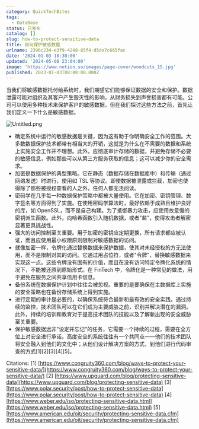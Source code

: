 ```yaml
---
category: QuickTechBites
tags:
  - DataBase
status: 已发布
catalog: []
slug: how-to-protect-sensitive-data
title: 如何保护敏感数据
urlname: 2396c234-e3f9-4248-85f4-d5de7c665fac
date: '2024-01-03 18:30:00'
updated: '2024-05-08 23:04:00'
image: 'https://www.notion.so/images/page-cover/woodcuts_15.jpg'
published: 2023-01-03T08:00:00.000Z
---
```


当我们将敏感数据托付给系统时，我们期望它们能够保证数据的安全和保护。数据泄露可能对组织及其客户产生毁灭性的影响，从财务损失到声誉损害都有可能。公司可以使用多种技术来保护客户的敏感数据，但在我们探讨这些方法之前，首先让我们定义一下什么是敏感数据。


![Untitled.png](https://prod-files-secure.s3.us-west-2.amazonaws.com/5d24fe63-e567-4804-86f9-9fdc62e13082/aa7e6578-50d6-4f37-a4e4-28071bd0fba3/Untitled.png?X-Amz-Algorithm=AWS4-HMAC-SHA256&X-Amz-Content-Sha256=UNSIGNED-PAYLOAD&X-Amz-Credential=ASIAZI2LB46635ILRXTR%2F20250312%2Fus-west-2%2Fs3%2Faws4_request&X-Amz-Date=20250312T053846Z&X-Amz-Expires=3600&X-Amz-Security-Token=IQoJb3JpZ2luX2VjEG4aCXVzLXdlc3QtMiJIMEYCIQDLS0gGCbv8Y%2BQmVJIWQxyZNv%2Fg8jzKdwoskiMNYR9yOwIhAIwGKcWkQG27Avusk04I%2Bu8D%2F70ZWnmbuPyd2ZgjRTB%2FKogECLf%2F%2F%2F%2F%2F%2F%2F%2F%2F%2FwEQABoMNjM3NDIzMTgzODA1IgyO7xjFEGNiKnBLGFcq3AOZapWVcDfsIn0GqhUazySLSvL48MtR1%2BIi169kF7qcsx8YJVicqjWuMFc3NpM3tTBJ2C1dEapgak6BrZbJwdt1yWTDHMm8fcjVNf0CQZOQCbNZOcgoOD%2Fue5z%2FckKGHH%2FZs7xXs%2BN%2Fql1pvtJE4NA9LXb7YPgV50TYcgXFEF2nQDSK%2FDvOOxCA%2BRGU5DSAGqd6U%2B52vBN4y%2FR%2FETmxCSz%2B6SSZgL%2FztamsK6M%2FGSBrZyJi4Oo6xeveNvItGnpD49cRL%2FH6WrZS%2BNiNdbSvVgOKzmgqjRvSb9oXY6v76vOWzsj%2BBeqamK6SwL7WTNmt7tY1%2BNgnXLYvvS8RNc0NiahOMmQLuARUMI7S%2Fnjz68goUyKqjsotcZ9U59ou2WZ2YY18it8x9LUI7dtyLzApf8WM%2BDgoP3rHw2Ol97ujQzWsw%2FS5VvR%2B7%2F1olYTSDRJVOS6RL4jnJqhJelz8krFSWWGxuXj%2BpjRSAWLiENHlxiUr%2BQtEOCBrifPsWD6GGfwcF1uVV8ewvhjGFvQ5YUIXd3pHnJYZWKkC715xeiVX8fcpeB0B%2B55k%2BTkjLC6f4%2BX%2FGa8%2BSqB7nBLaGLlqirQuT375GWBHVsySkB6hb%2F9KStpbYBZYg4Z%2FF%2BD6U9EJozCPucS%2BBjqkAdZaBkDN8tz%2FomP8fMaKmAZaEtpy6E5kD4pT%2BRb9ZCWmYV3f1RsGoJH4BsOZ41OxaEHbba%2FSeC0ICnJd3U2qHn3zQ5nIoigU3vm%2BfPTFX3xOSrTpdyUroi13yqvy%2B2M4%2F5IGIiMlx6k0Z0IRohjN24fjO98ef61zMJj4wf8Kn8CnAlxAWkbFhwgjZ2Ez30gfDS%2BVTGcNMqWMXReCxhcsCAXSodxj&X-Amz-Signature=a71072ee0281bea7b04fda609b16805bb0b19cba8db9291b1e6c523d2057b8bf&X-Amz-SignedHeaders=host&x-id=GetObject)

- 确定系统中运行的敏感数据是关键，因为这有助于你明确安全工作的范围。大多数数据保护技术都带有相当大的开销，这就是为什么在不需要的数据和系统上实施安全工作并不理想。此外，应彻底审计存储的数据，并避免存储不必要的敏感信息，例如那些可以从第三方服务获取的信息；这可以减少你的安全需求。
- 加密是数据保护的典型策略。它在静态（数据存储在数据库中）和传输（通过网络发送）时进行，使用如 TSL 等协议。即使数据被泄露或拦截，加密也使得除了那些被授权查看的人之外，任何人都无法阅读。
- 密码学在几乎每一种数据保护策略中都被大量使用。它在加密、密钥管理、数字签名等方面得到了实施。在使用密码学算法时，最好依赖于成熟且维护良好的库，如 OpenSSL，而不是自己构建。为了抵御暴力攻击，应使用故意慢的密钥派生函数。此外，向哈希函数引入随机数据，或者"盐"，使得攻击者解密显著更具挑战性。
- 强大的访问控制至关重要。用于加密的密钥应定期更换，所有请求都应被认证，而且应使用最小权限原则限制对敏感数据的访问。
- 就像加密一样，令牌化通过替换数据来保护数据，使其对未经授权的方无法使用，而不是限制对其的访问。它通过用占位符，或者"令牌"，替换敏感数据来实现这一点。这些令牌没有固有的价值，而且在没有访问特定令牌化系统的情况下，不能被还原到原始形式。在 FinTech 中，令牌化是一种常见的做法，用于避免在服务之间共享信用卡信息。
- 备份系统在数据保护计划中往往会被忽视。重要的是要确保在主数据库上实施的安全策略也在备份存储系统上得到实施。
- 进行定期的审计是必要的，以确保系统符合最新和最有效的安全实践。通过持续的监控，技术团队可以在它们成为主要威胁之前，识别并解决潜在的漏洞。此外，持续的培训和教育对于提高技术团队的技能以及了解新出现的安全威胁至关重要。
- 保护敏感数据远非"设定并忘记"的任务，它需要一个持续的过程，需要在全方位上对安全进行承诺。高度安全的系统往往有一个共同点——他们的技术团队将安全融入到他们的文化中；从他们设计解决方案的方式，到他们进行代码审查的方式[1][2][3][4][5]。

Citations:
[1] [https://www.congruity360.com/blog/ways-to-protect-your-sensitive-data/](https://www.congruity360.com/blog/ways-to-protect-your-sensitive-data/)
[2] [https://www.upguard.com/blog/protecting-sensitive-data](https://www.upguard.com/blog/protecting-sensitive-data)
[3] [https://www.polar.security/post/how-to-protect-sensitive-data](https://www.polar.security/post/how-to-protect-sensitive-data)
[4] [https://www.weber.edu/iso/protecting-sensitive-data.html](https://www.weber.edu/iso/protecting-sensitive-data.html)
[5] [https://www.american.edu/oit/security/protecting-sensitive-data.cfm](https://www.american.edu/oit/security/protecting-sensitive-data.cfm)

